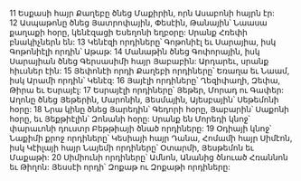 11 Եսքասի հայր Քաղեբը ծնեց Մաքիրին, որն Ասաբոնի հայրն էր: 12 Ասպաթոնը ծնեց Յատրոփային, Փեսէին, Թանային՝ Նաասա քաղաքի հօրը, կենէզացի Եսեղոնի եղբօրը: Սրանք Հռեփի բնակիչներն են: 13 Կենէզի որդիները՝ Գոթոնիէլ եւ Սարայիա, իսկ Գոթոնիէլի որդին՝ Աթաթ: 14 Մանաթին ծնեց Գոփորային, իսկ Սարայիան ծնեց Գերսասիմի հայր Յաբաբին: Արդարեւ, սրանք հիւսներ էին: 15 Յեփոնէի որդի Քաղեբի որդիները՝ Եռաղա եւ Նաամ, իսկ Արամի որդին՝ Կենէզ: 16 Յայէլի որդիները՝ Ղեզիփաղի, Զեփա, Թիրա եւ Եսրայէլ: 17 Եսրայէլի որդիները՝ Յեթեր, Մորադ ու Գափեր: Աղոնը ծնեց Յեթերին, Մարոնին, Յեսմային, Այեսբային՝ Սեթեմոնի հօրը: 18 Նրա կինը ծնեց Յարեդին՝ Գեդորի հօրը, Յաբարին՝ Սաքոնի հօրը, եւ Յեքթիէլին՝ Զոնանի հօրը: Սրանք են Մորեդի կնոջ՝ փարաւոնի դուստր Բեթթիայի ծնած որդիները: 19 Օդիայի կնոջ՝ Նաքիմի քրոջ որդիները՝ Կեսիայի հայր Դանա, Հոմամի հայր Սիմէոն, իսկ Կէիլայի հայր Նայեմի որդիները՝ Օտարմի, Յեսթեմոն եւ Մաքաթի: 20 Սիմիունի որդիները՝ Ամնոն, Անանից ծնուած Հռաննոն եւ Թիղոն: Յեսսէի որդի՝ Զոքաթ ու Զոքաթի որդիները:
